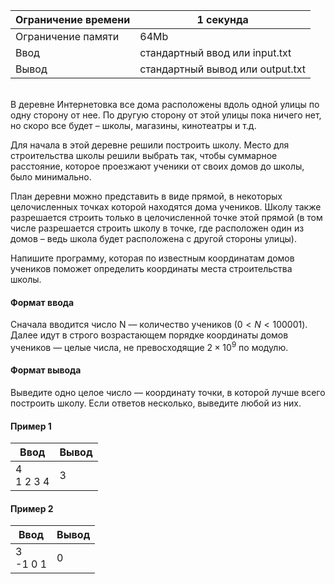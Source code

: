 | Ограничение времени 	| 1 секунда                        	|
|---------------------	|----------------------------------	|
| Ограничение памяти  	| 64Mb                             	|
| Ввод                	| стандартный ввод или input.txt   	|
| Вывод               	| стандартный вывод или output.txt 	|

\
В деревне Интернетовка все дома расположены вдоль одной улицы по одну сторону от нее. По другую сторону от этой улицы пока ничего нет, но скоро все будет – школы, магазины, кинотеатры и т.д.

Для начала в этой деревне решили построить школу. Место для строительства школы решили выбрать так, чтобы суммарное расстояние, которое проезжают ученики от своих домов до школы, было минимально.

План деревни можно представить в виде прямой, в некоторых целочисленных точках которой находятся дома учеников. Школу также разрешается строить только в целочисленной точке этой прямой (в том числе разрешается строить школу в точке, где расположен один из домов – ведь школа будет расположена с другой стороны улицы).

Напишите программу, которая по известным координатам домов учеников поможет определить координаты места строительства школы.

#### Формат ввода ####
Сначала вводится число N — количество учеников $(0 < N < 100001)$. Далее идут в строго возрастающем порядке координаты домов учеников — целые числа, не превосходящие $2 × 10^9$ по модулю.

#### Формат вывода ####
Выведите одно целое число — координату точки, в которой лучше всего построить школу. Если ответов несколько, выведите любой из них.


#### Пример 1 ####

| Ввод                   	| Вывод 	|
|------------------------	|-------	|
| 4 <br /> 1 2 3 4 	| 3     	|


#### Пример 2 ####

| Ввод                   	| Вывод 	|
|------------------------	|-------	|
| 3 <br /> -1 0 1 	| 0     	|
